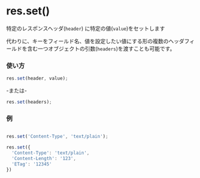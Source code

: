# res.set()
特定のレスポンスヘッダ(`header`) に特定の値(`value`)をセットします
 
代わりに、キーをフィールド名、値を設定したい値にする形の複数のヘッダフィールドを含む一つオブジェクトの引数(`headers`)を渡すことも可能です。

### 使い方
```js
res.set(header, value);
```

-または-

```js
res.set(headers);
```

### 例
```javascript

res.set('Content-Type', 'text/plain');

res.set({
  'Content-Type': 'text/plain',
  'Content-Length': '123',
  'ETag': '12345'
})

```


<docmeta name="uniqueID" value="resset167965">
<docmeta name="displayName" value="res.set()">

